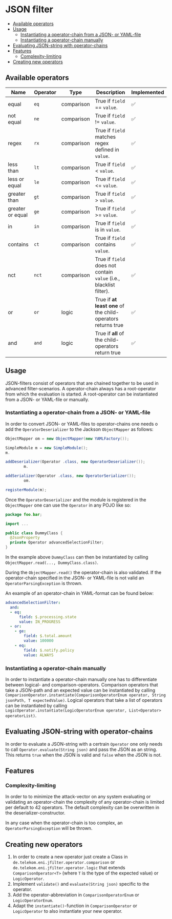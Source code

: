 <!--
SPDX-FileCopyrightText: 2023 Deutsche Telekom AG

SPDX-License-Identifier: CC0-1.0    
-->

# JSON filter <!-- omit in toc -->

- [Available operators](#available-operators)
- [Usage](#usage)
  - [Instantiating a operator-chain from a JSON- or YAML-file](#instantiating-a-operator-chain-from-a-json--or-yaml-file)
  - [Instantiating a operator-chain manually](#instantiating-a-operator-chain-manually)
- [Evaluating JSON-string with operator-chains](#evaluating-json-string-with-operator-chains)
- [Features](#features)
  - [Complexity-limiting](#complexity-limiting)
- [Creating new operators](#creating-new-operators)

## Available operators

| Name             | Operator | Type       | Description                                                        | Implemented |
|------------------|----------|------------|--------------------------------------------------------------------|-------------|
| equal            | `eq`     | comparison | True if `field` == `value`.                                        | ✅           |
| not equal        | `ne`     | comparison | True if `field` != `value`.                                        | ✅           |
| regex            | `rx`     | comparison | True if `field` matches regex defined in `value`.                  | ✅           |
| less than        | `lt`     | comparison | True if `field` < `value`.                                         | ✅           |
| less or equal    | `le`     | comparison | True if `field` <= `value`.                                        | ✅           |
| greater than     | `gt`     | comparison | True if `field` >  `value`.                                        | ✅           |
| greater or equal | `ge`     | comparison | True if `field` >= `value`.                                        | ✅           |
| in               | `in`     | comparison | True if `field` is in `value`.                                     | ✅           |
| contains         | `ct`     | comparison | True if `field` contains `value`.                                  | ✅           |
| nct              | `nct`    | comparison | True if `field` does not contain `value` (i.e., blacklist filter). | ✅           |
| or               | `or`     | logic      | True if **at least one** of the child-operators returns true       | ✅           |
| and              | `and`    | logic      | True if **all** of the child-operators return true                 | ✅           |

## Usage

JSON-filters consist of operators that are chained together to be used in advanced filter-scenarios.
A operator-chain always has a root-operator from which the evaluation is started.
A root-operator can be instantiated from a JSON- or YAML-file or manually.

### Instantiating a operator-chain from a JSON- or YAML-file

In order to convert JSON- or YAML-files to operator-chains one needs o add the `OperatorDeserializer` to the Jackson
`ObjectMapper` as follows:

```java
ObjectMapper om = new ObjectMapper(new YAMLFactory());

SimpleModule m = new SimpleModule();
m.

addDeserializer(Operator .class, new OperatorDeserializer());
        m.

addSerializer(Operator .class, new OperatorSerializer());
        om.

registerModule(m);
```

Once the `OperatorDeserializer` and the module is registered in the `ObjectMapper` one can use the `Operator` in any
POJO like so:

```java
package foo.bar;

import ...

public class DummyClass {
  @JsonProperty
  private Operator advancedSelectionFilter;
}
```

In the example above `DummyClass` can then be instantiated by calling `ObjectMapper.read(..., DummyClass.class)`.

During the `ObjectMapper.read()` the operator-chain is also validated.
If the operator-chain specified in the JSON- or YAML-file is not valid an `OperatorParsingException` is thrown.

An example of an operator-chain in YAML-format can be found below:

```yaml
advancedSelectionFilter:
  and:
  - eq:
      field: $.processing.state
      value: IN_PROGRESS
  - or:
    - ge:
        field: $.total.amount
        value: 100000
    - eq:
        field: $.notify.policy
        value: ALWAYS
```

### Instantiating a operator-chain manually

In order to instantiate a operator-chain manually one has to differentiate between logical- and comparison-operators.
Comparison operators that take a JSON-path and an expected value can be instantiated by
calling `ComparisonOperator.instantiate(ComparisonOperatorEnum operator, String jsonPath, T expectedValue)`.
Logical operators that take a list of operators can be instantiated by
calling `LogicOperator.instantiate(LogicOperatorEnum operator, List<Operator> operatorList)`.

## Evaluating JSON-string with operator-chains

In order to evaluate a JSON-string with a certrain `Operator` one only needs to call `Operator.evaluate(String json)`
and pass the JSON as an string.
This returns `true` when the JSON is valid and `false` when the JSON is not.

## Features

### Complexity-limiting

In order to to minimize the attack-vector on any system evaluating or validating an operator-chain the complexity of any
operator-chain is limited per default to 42 operators.
The default complexity can be overwritten in the deserializer-constructor.

In any case when the operator-chain is too complex, an `OperatorParsingException` will be thrown.

## Creating new operators

1) In order to create a new operator just create a Class in `de.telekom.eni.jfilter.operator.comparison`
   or `de.telekom.eni.jfilter.operator.logic`
   that extends `ComparisonOperator<T>` (where `T` is the type of the expected value) or `LogicOperator`.
2) Implement `validate()` and `evaluate(String json)` specific to the operator.
3) Add the operator-abbreviation in `ComparisonOperatorEnum` or `LogicOperatorEnum`.
4) Adapt the `instantiate()`-function in `ComparisonOperator` or `LogicOperator` to also instantiate your new operator.
